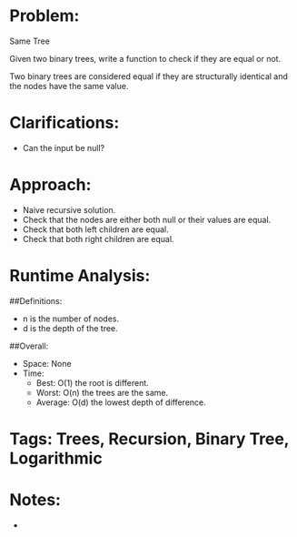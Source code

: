 # Problem:
  Same Tree
  
  Given two binary trees, write a function to check if they are equal or not.

  Two binary trees are considered equal if they are structurally identical and the nodes have the same value.
  
# Clarifications:
  - Can the input be null?

# Approach:
  - Naive recursive solution.
  - Check that the nodes are either both null or their values are equal.
  - Check that both left children are equal.
  - Check that both right children are equal.

# Runtime Analysis:
##Definitions:
  - n is the number of nodes.
  - d is the depth of the tree.

##Overall:
  - Space: None
  - Time:
    - Best: O(1) the root is different.
    - Worst: O(n) the trees are the same.
    - Average: O(d) the lowest depth of difference.

# Tags: Trees, Recursion, Binary Tree, Logarithmic

# Notes:
  - 